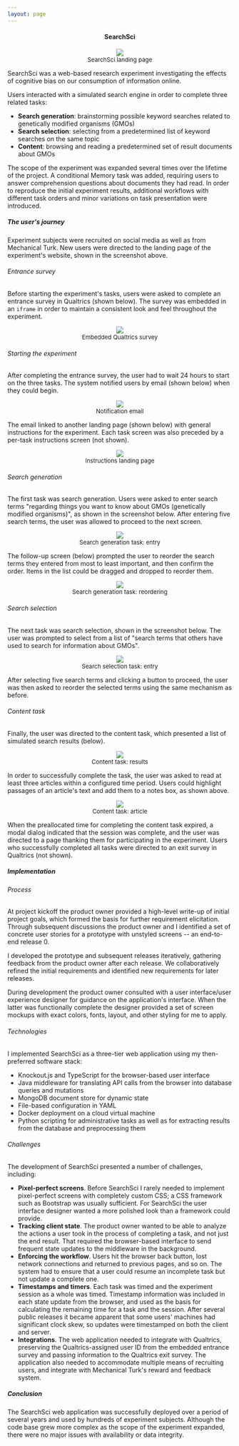 ```yaml
---
layout: page
---
```


<h4 style="text-align: center">SearchSci</h4>

<figure class="my-4" style="text-align: center">
<img src="/img/projects/searchsci/searchsci-landing.png" style="max-width: 100%" />
<figcaption class="mt-2" style="font-size: small">SearchSci landing page</figcaption>
</figure>

SearchSci was a web-based research experiment investigating the effects of cognitive bias on our consumption of information online. 

Users interacted with a simulated search engine in order to complete three related tasks:

* **Search generation**: brainstorming possible keyword searches related to genetically modified organisms (GMOs)
* **Search selection**: selecting from a predetermined list of keyword searches on the same topic
* **Content**: browsing and reading a predetermined set of result documents about GMOs

The scope of the experiment was expanded several times over the lifetime of the project. A conditional Memory task was added, requiring users to answer comprehension questions about documents they had read. In order to reproduce the initial experiment results, additional workflows with different task orders and minor variations on task presentation were introduced.


##### The user's journey

Experiment subjects were recruited on social media as well as from Mechanical Turk. New users were directed to the landing page of the experiment's website, shown in the screenshot above.

###### Entrance survey

Before starting the experiment's tasks, users were asked to complete an entrance survey in Qualtrics (shown below). The survey was embedded in an `iframe` in order to maintain a consistent look and feel throughout the experiment.

<figure class="my-4" style="text-align: center">
<img src="/img/projects/searchsci/searchsci-qualtrics-survey.png" style="max-width: 100%" />
<figcaption class="mt-2" style="font-size: small">Embedded Qualtrics survey</figcaption>
</figure>

###### Starting the experiment

After completing the entrance survey, the user had to wait 24 hours to start on the three tasks. The system notified users by email (shown below) when they could begin.

<figure class="my-4" style="text-align: center">
<img src="/img/projects/searchsci/searchsci-email.png" style="max-width: 100%" />
<figcaption class="mt-2" style="font-size: small">Notification email</figcaption>
</figure>

The email linked to another landing page (shown below) with general instructions for the experiment. Each task screen was also preceded by a per-task instructions screen (not shown).

<figure class="my-4" style="text-align: center">
<img src="/img/projects/searchsci/searchsci-part-2-instructions.png" style="max-width: 100%" />
<figcaption class="mt-2" style="font-size: small">Instructions landing page</figcaption>
</figure>

###### Search generation

The first task was search generation. Users were asked to enter search terms "regarding things you want to know about GMOs (genetically modified organisms)", as shown in the screenshot below. After entering five search terms, the user was allowed to proceed to the next screen.

<figure class="my-4" style="text-align: center">
<img src="/img/projects/searchsci/searchsci-search-generation.png" style="max-width: 100%" />
<figcaption class="mt-2" style="font-size: small">Search generation task: entry</figcaption>
</figure>

The follow-up screen (below) prompted the user to reorder the search terms they entered from most to least important, and then confirm the order. Items in the list could be dragged and dropped to reorder them.

<figure class="my-4" style="text-align: center">
<img src="/img/projects/searchsci/searchsci-search-generation-reorder.png" style="max-width: 100%" />
<figcaption class="mt-2" style="font-size: small">Search generation task: reordering</figcaption>
</figure>

###### Search selection

The next task was search selection, shown in the screenshot below. The user was prompted to select from a list of "search terms that others have used to search for information about GMOs".

<figure class="my-4" style="text-align: center">
<img src="/img/projects/searchsci/searchsci-search-selection.png" style="max-width: 100%" />
<figcaption class="mt-2" style="font-size: small">Search selection task: entry</figcaption>
</figure>

After selecting five search terms and clicking a button to proceed, the user was then asked to reorder the selected terms using the same mechanism as before.

###### Content task

Finally, the user was directed to the content task, which presented a list of simulated search results (below).

<figure class="my-4" style="text-align: center">
<img src="/img/projects/searchsci/searchsci-content-results.png" style="max-width: 100%" />
<figcaption class="mt-2" style="font-size: small">Content task: results</figcaption>
</figure>

In order to successfully complete the task, the user was asked to read at least three articles within a configured time period. Users could highlight passages of an article's text and add them to a notes box, as shown above.

<figure class="my-4" style="text-align: center">
<img src="/img/projects/searchsci/searchsci-content-article.png" style="max-width: 100%" />
<figcaption class="mt-2" style="font-size: small">Content task: article</figcaption>
</figure>

When the preallocated time for completing the content task expired, a modal dialog indicated that the session was complete, and the user was directed to a page thanking them for participating in the experiment. Users who successfully completed all tasks were directed to an exit survey in Qualtrics (not shown).


##### Implementation

###### Process

At project kickoff the product owner provided a high-level write-up of initial project goals, which formed the basis for further requirement elicitation. Through subsequent discussions the product owner and I identified a set of concrete user stories for a prototype with unstyled screens -- an end-to-end release 0.

I developed the prototype and subsequent releases iteratively, gathering feedback from the product owner after each release. We collaboratively refined the initial requirements and identified new requirements for later releases.

During development the product owner consulted with a user interface/user experience designer for guidance on the application's interface. When the latter was functionally complete the designer provided a set of screen mockups with exact colors, fonts, layout, and other styling for me to apply.


###### Technologies

I implemented SearchSci as a three-tier web application using my then-preferred software stack:

* Knockout.js and TypeScript for the browser-based user interface
* Java middleware for translating API calls from the browser into database queries and mutations
* MongoDB document store for dynamic state
* File-based configuration in YAML
* Docker deployment on a cloud virtual machine
* Python scripting for administrative tasks as well as for extracting results from the database and preprocessing them

###### Challenges

The development of SearchSci presented a number of challenges, including:

* **Pixel-perfect screens**. Before SearchSci I rarely needed to implement pixel-perfect screens with completely custom CSS; a CSS framework such as Bootstrap was usually sufficient. For SearchSci the user interface designer wanted a more polished look than a framework could provide.
* **Tracking client state**. The product owner wanted to be able to analyze the actions a user took in the process of completing a task, and not just the end result. That required the browser-based interface to send frequent state updates to the middleware in the background.
* **Enforcing the workflow**. Users hit the browser back button, lost network connections and returned to previous pages, and so on. The system had to ensure that a user could resume an incomplete task but not update a complete one.
* **Timestamps and timers**. Each task was timed and the experiment session as a whole was timed. Timestamp information was included in each state update from the browser, and used as the basis for calculating the remaining time for a task and the session. After several public releases it became apparent that some users' machines had significant clock skew, so updates were timestamped on both the client and server.
* **Integrations**. The web application needed to integrate with Qualtrics, preserving the Qualtrics-assigned user ID from the embedded entrance survey and passing information to the Qualtrics exit survey. The application also needed to accommodate multiple means of recruiting users, and integrate with Mechanical Turk's reward and feedback system.


##### Conclusion

The SearchSci web application was successfully deployed over a period of several years and used by hundreds of experiment subjects. Although the code base grew more complex as the scope of the experiment expanded, there were no major issues with availability or data integrity.